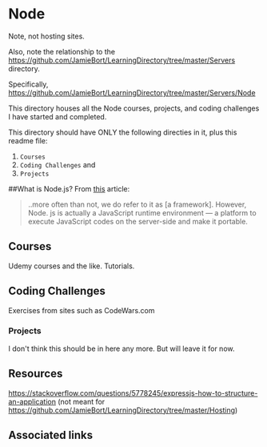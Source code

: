 # Node
Note, not hosting sites. 

Also, note the relationship to the https://github.com/JamieBort/LearningDirectory/tree/master/Servers directory.

Specifically, https://github.com/JamieBort/LearningDirectory/tree/master/Servers/Node

This directory houses all the Node courses, projects, and coding challenges I have started and completed.

This directory should have ONLY the following directies in it, plus this readme file:
1. `Courses`
2. `Coding Challenges` and
3. `Projects`

##What is Node.js?
From [this](https://www.simform.com/blog/best-nodejs-frameworks/) article:
>..more often than not, we do refer to it as [a framework]. However, Node. js is actually a JavaScript runtime environment — a platform to execute JavaScript codes on the server-side and make it portable.

## Courses
Udemy courses and the like.
Tutorials.

## Coding Challenges
Exercises from sites such as CodeWars.com

### Projects
I don't think this should be in here any more. But will leave it for now.

## Resources
https://stackoverflow.com/questions/5778245/expressjs-how-to-structure-an-application (not meant for https://github.com/JamieBort/LearningDirectory/tree/master/Hosting)

## Associated links